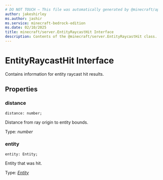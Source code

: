 ```yaml
---
# DO NOT TOUCH — This file was automatically generated by @minecraft/api-docs-generator, to report problems file an issue at https://github.com/Mojang/minecraft-scripting-libraries
author: jakeshirley
ms.author: jashir
ms.service: minecraft-bedrock-edition
ms.date: 02/10/2025
title: minecraft/server.EntityRaycastHit Interface
description: Contents of the @minecraft/server.EntityRaycastHit class.
---
```

# EntityRaycastHit Interface

Contains information for entity raycast hit results.

## Properties

### **distance**
`distance: number;`

Distance from ray origin to entity bounds.

Type: *number*

### **entity**
`entity: Entity;`

Entity that was hit.

Type: [*Entity*](Entity.md)
